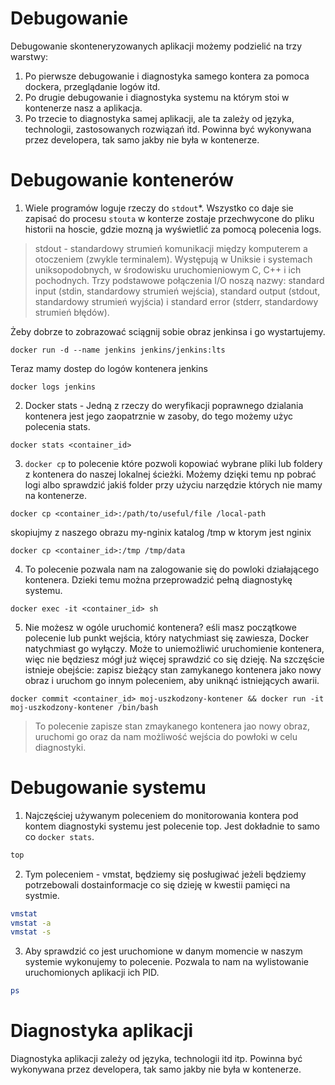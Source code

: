 # Debugowanie 

Debugowanie skonteneryzowanych aplikacji możemy podzielić na trzy warstwy:
1. Po pierwsze debugowanie i diagnostyka samego kontera za pomoca dockera, przeglądanie logów itd. 
2. Po drugie debugowanie i diagnostyka systemu na którym stoi w kontenerze nasz a aplikacja. 
3. Po trzecie to diagnostyka samej aplikacji, ale ta zależy od języka, technologii, zastosowanych rozwiązań itd. Powinna być wykonywana przez developera, tak samo jakby nie była w kontenerze. 

# Debugowanie kontenerów

1. Wiele programów loguje rzeczy do `stdout`*. Wszystko co daje sie zapisać do procesu `stouta` w konterze zostaje przechwycone do pliku historii na hoscie, gdzie mozną ja wyświetlić za pomocą polecenia logs.
> stdout - standardowy strumień komunikacji między komputerem a otoczeniem (zwykle terminalem). Występują w Uniksie i systemach uniksopodobnych, w środowisku uruchomieniowym C, C++ i ich pochodnych. Trzy podstawowe połączenia I/O noszą nazwy: standard input (stdin, standardowy strumień wejścia), standard output (stdout, standardowy strumień wyjścia) i standard error (stderr, standardowy strumień błędów). 
 
Żeby dobrze to zobrazować sciągnij sobie obraz jenkinsa i go wystartujemy.

```
docker run -d --name jenkins jenkins/jenkins:lts
```
Teraz mamy dostep do logów kontenera jenkins
```
docker logs jenkins
```
2. Docker stats - Jedną z rzeczy do weryfikacji poprawnego dzialania kontenera jest jego zaopatrznie w zasoby, do tego możemy użyc polecenia stats.  
```
docker stats <container_id>
```

3. `docker cp` to polecenie które pozwoli kopowiać wybrane pliki lub foldery z kontenera do naszej lokalnej ścieżki. Możemy dzięki temu np pobrać logi albo sprawdzić jakiś folder przy użyciu narzędzie których nie mamy na kontenerze.
   
```
docker cp <container_id>:/path/to/useful/file /local-path
```
skopiujmy z naszego obrazu my-nginix katalog /tmp w ktorym jest nginix
```
docker cp <container_id>:/tmp /tmp/data
```

4. To polecenie pozwala nam na zalogowanie się do powloki działającego kontenera. Dzieki temu można przeprowadzić pełną diagnostykę systemu. 
```
docker exec -it <container_id> sh
```
   
5. Nie możesz w ogóle uruchomić kontenera? eśli masz początkowe polecenie lub punkt wejścia, który natychmiast się zawiesza, Docker natychmiast go wyłączy. Może to uniemożliwić uruchomienie kontenera, więc nie będziesz mógł już więcej sprawdzić co się dzieję. Na szczęście istnieje obejście: zapisz bieżący stan zamykanego kontenera jako nowy obraz i uruchom go innym poleceniem, aby uniknąć istniejących awarii.

```
docker commit <container_id> moj-uszkodzony-kontener && docker run -it moj-uszkodzony-kontener /bin/bash
```

> To polecenie zapisze stan zmaykanego kontenera jao nowy obraz, uruchomi go oraz da nam możliwość wejścia do powłoki w celu diagnostyki.


# Debugowanie systemu 

1. Najczęściej używanym poleceniem do monitorowania kontera pod kontem diagnostyki systemu jest polecenie top. Jest dokładnie to samo co `docker stats`.

```bash
top
```
2. Tym poleceniem - vmstat, będziemy się posługiwać jeżeli będziemy potrzebowali dostainformacje co się dzieję w kwestii pamięci na systmie.

```bash
vmstat
vmstat -a
vmstat -s
```

3. Aby sprawdzić co jest uruchomione w danym momencie w naszym systemie wykonujemy to polecenie. Pozwala to nam na wylistowanie uruchomionych aplikacji ich PID.

```bash
ps
```

# Diagnostyka aplikacji

Diagnostyka aplikacji zależy od języka, technologii itd itp. Powinna być wykonywana przez developera, tak samo jakby nie była w kontenerze. 
